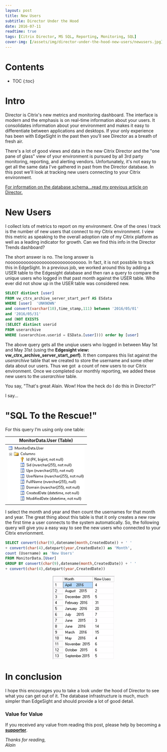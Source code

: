 ```yaml
---
layout: post
title: New Users
subtitle: Director Under the Hood
date: 2016-07-11
readtime: true
tags: [Citrix Director, MS SQL, Reporting, Monitoring, SQL]
cover-img: [/assets/img/director-under-the-hood-new-users/newusers.jpg]
---
```

<!--more-->

# Contents

* TOC
{:toc}

# Intro #
Director is Citrix's new metrics and monitoring dashboard. The interface is modern and the emphasis is on real-time information about your users. It consolidates information about your environment and makes it easy to differentiate between applications and desktops. If your only experience has been with EdgeSight in the past then you'll see Director as a breath of fresh air.

There's a lot of good views and data in the new Citrix Director and the "one pane of glass" view of your environment is pursued by all 3rd party monitoring, reporting, and alerting vendors. Unfortunately, it's not easy to get all the same data I've gathered in past from the Director database. In this post we'll look at tracking new users connecting to your Citrix environment.

[For information on the database schema...read my previous article on Director.](/2015-12-29-director-under-the-hood-total-sessions-and-unique-users-per-day/)

# New Users #
I collect lots of metrics to report on my environment. One of the ones I track is the number of new users that connect to my Citrix environment. I view this metric as speaking to the overall adoption rate of my Citrix platform as well as a leading indicator for growth. Can we find this info in the Director Trends dashboard?

The short answer is no. The long answer is noooooooooooooooooooooooooooooo. In fact, it is not possbile to track this in EdgeSight. In a previous job, we worked around this by adding a USER table to the Edgesight database and then ran a query to compare the unique users who logged in that past month against the USER table. Who ever did not show up in the USER table was considered new.

```sql
SELECT distinct [user]
FROM vw_ctrx_archive_server_start_perf AS ESdata
WHERE [user]  'UNKNOWN'
and convert(varchar(10),time_stamp,111) between '2016/05/01'
and '2016/05/31'
and (NOT EXISTS
(SELECT distinct userid
FROM userarchive
WHERE (userarchive.userid = ESData.[user]))) order by [user]
```

The above query gets all the unqiue users who logged in between May 1st and May 31st (using the **Edgesight view: vw_ctrx_archive_server_start_perf)**. It then compares this list against the *userarchive* table that we created to store the username and some other data about our users. Thus we got  a count of new users to our Citrix environment. Once we completed our monthly reporting, we added these new users to the *userarchive* table.

You say, "That's great Alain. Wow! How the heck do I do this in Director?"

I say...
# "SQL To the Rescue!" #
For this query I’m using only one table:

| MonitorData.User (Table) |
| :---: |
| ![monitorData.User](/assets/img/director-under-the-hood-new-users/image7.png) |

I select the month and year and then count the usernames for that month and year. The great thing about this table is that it only creates a new row the first time a user connects to the system automatically. So, the following query will give you a easy way to see the new users who connected to your Citrix envrionment.

```sql
SELECT convert(char(9),datename(month,CreatedDate)) + ' '
+ convert(char(4),datepart(year,CreatedDate)) as 'Month',
count (Username) as 'New Users'
FROM MonitorData.[User]
GROUP BY convert(char(9),datename(month,CreatedDate)) + ' '
+ convert(char(4),datepart(year,CreatedDate))
```
<img 
    style="display: block;
		   margin-left: auto;
           margin-right: auto;"
    src="/assets/img/director-under-the-hood-new-users/monitordata-user_query.png" 
    alt="monitordata-user_query">

# In conclusion #
I hope this encourages you to take a look under the hood of Director to see what you can get out of it. The database infrastructure is much, much simpler than EdgeSight and should provide a lot of good detail.

### Value for Value
If you received any value from reading this post, please help by becoming a [**supporter**](https://www.paypal.com/donate?hosted_button_id=73HNLGA2SGLLU).

*Thanks for reading,*  
*Alain*